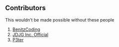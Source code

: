 Contributors
------------

This wouldn’t be made possible without these people

1. [BenitzCoding](https://github.com/BenitzCoding)
2. [JDJG Inc. Official](https://github.com/JDJGInc)
3. [P3ter](https://github.com/darkp3ter)
